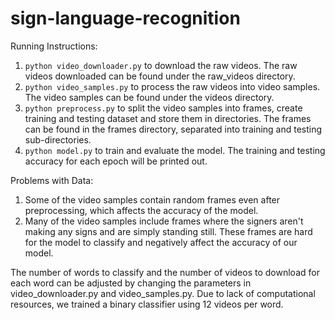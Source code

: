 # sign-language-recognition

Running Instructions:
1. `python video_downloader.py` to download the raw videos. The raw videos downloaded can be found under
the raw_videos directory.
2. `python video_samples.py` to process the raw videos into video samples. The video samples can be found
under the videos directory.
3. `python preprocess.py` to split the video samples into frames, create training and testing dataset and store them in directories. The frames can be found in the frames directory, separated into training
and testing sub-directories.
4. `python model.py` to train and evaluate the model. The training and testing accuracy for each epoch will be printed out.

Problems with Data:
1. Some of the video samples contain random frames even after preprocessing, which affects the accuracy
of the model.
2. Many of the video samples include frames where the signers aren't making any signs and are simply standing still. These frames are hard for the model to classify and negatively affect the accuracy of our model.

The number of words to classify and the number of videos to download for each word can be adjusted by
changing the parameters in video_downloader.py and video_samples.py. Due to lack of computational
resources, we trained a binary classifier using 12 videos per word.  
